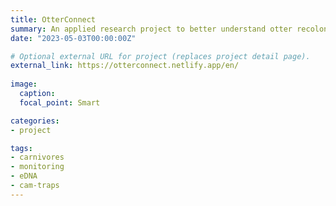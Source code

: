 ```yaml
---
title: OtterConnect
summary: An applied research project to better understand otter recolonization.
date: "2023-05-03T00:00:00Z"

# Optional external URL for project (replaces project detail page).
external_link: https://otterconnect.netlify.app/en/
  
image:
  caption: 
  focal_point: Smart

categories:
- project

tags:
- carnivores
- monitoring
- eDNA
- cam-traps
---
```


